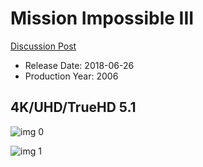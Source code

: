 # Mission Impossible III

[Discussion Post](https://www.avsforum.com/threads/bass-eq-for-filtered-movies.2995212/post-57322744)

* Release Date: 2018-06-26
* Production Year: 2006

## 4K/UHD/TrueHD 5.1

![img 0](https://i.imgur.com/h5lzYse.jpg)

![img 1](https://i.imgur.com/Nrhxmk1.jpg)

